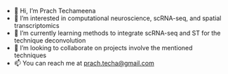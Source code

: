- 👋 Hi, I’m Prach Techameena
- 👀 I’m interested in computational neuroscience, scRNA-seq, and spatial transcriptomics
- 🌱 I’m currently learning methods to integrate scRNA-seq and ST for the technique deconvolution
- 💞️ I’m looking to collaborate on projects involve the mentioned techniques
- 📫 You can reach me at prach.techa@gmail.com

<!---
prachsk/prachsk is a ✨ special ✨ repository because its `README.md` (this file) appears on your GitHub profile.
You can click the Preview link to take a look at your changes.
--->
